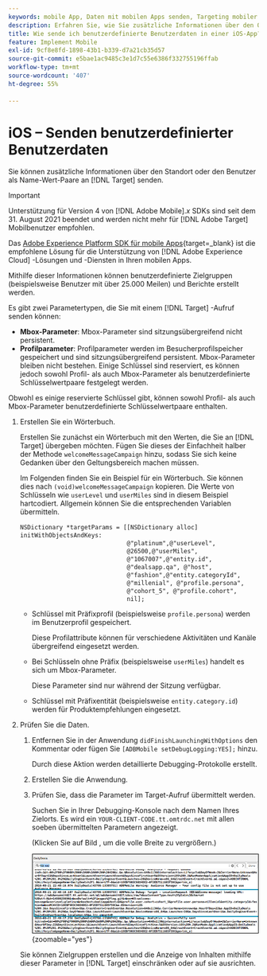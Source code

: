 ```yaml
---
keywords: mobile App, Daten mit mobilen Apps senden, Targeting mobiler Apps, benutzerdefinierte Daten für Mobilnutzer, benutzerdefinierte Daten für mobile Apps
description: Erfahren Sie, wie Sie zusätzliche Informationen über den Ort oder den Benutzer als Name-Wert-Paare an [!DNL Adobe Target] senden können, um benutzerdefinierte Zielgruppen zu erstellen.
title: Wie sende ich benutzerdefinierte Benutzerdaten in einer iOS-App?
feature: Implement Mobile
exl-id: 9cf8e8fd-1898-43b1-b339-d7a21cb35d57
source-git-commit: e5bae1ac9485c3e1d7c55e6386f332755196ffab
workflow-type: tm+mt
source-wordcount: '407'
ht-degree: 55%

---
```


# iOS – Senden benutzerdefinierter Benutzerdaten

Sie können zusätzliche Informationen über den Standort oder den Benutzer als Name-Wert-Paare an [!DNL Target] senden.

>[!IMPORTANT]
>
>Unterstützung für Version 4 von [!DNL Adobe Mobile].*x* SDKs sind seit dem 31. August 2021 beendet und werden nicht mehr für [!DNL Adobe Target] Mobilbenutzer empfohlen.
>
>Das [Adobe Experience Platform SDK für mobile Apps](https://developer.adobe.com/client-sdks/documentation/){target=_blank} ist die empfohlene Lösung für die Unterstützung von [!DNL Adobe Experience Cloud] -Lösungen und -Diensten in Ihren mobilen Apps.

Mithilfe dieser Informationen können benutzerdefinierte Zielgruppen (beispielsweise Benutzer mit über 25.000 Meilen) und Berichte erstellt werden.

Es gibt zwei Parametertypen, die Sie mit einem [!DNL Target] -Aufruf senden können:

* **Mbox-Parameter**: Mbox-Parameter sind sitzungsübergreifend nicht persistent.
* **Profilparameter**: Profilparameter werden im Besucherprofilspeicher gespeichert und sind sitzungsübergreifend persistent. Mbox-Parameter bleiben nicht bestehen. Einige Schlüssel sind reserviert, es können jedoch sowohl Profil- als auch Mbox-Parameter als benutzerdefinierte Schlüsselwertpaare festgelegt werden.

Obwohl es einige reservierte Schlüssel gibt, können sowohl Profil- als auch Mbox-Parameter benutzerdefinierte Schlüsselwertpaare enthalten.

1. Erstellen Sie ein Wörterbuch.

   Erstellen Sie zunächst ein Wörterbuch mit den Werten, die Sie an [!DNL Target] übergeben möchten. Fügen Sie dieses der Einfachheit halber der Methode `welcomeMessageCampaign` hinzu, sodass Sie sich keine Gedanken über den Geltungsbereich machen müssen.

   Im Folgenden finden Sie ein Beispiel für ein Wörterbuch. Sie können dies nach `(void)welcomeMessageCampaign` kopieren. Die Werte von Schlüsseln wie `userLevel` und `userMiles` sind in diesem Beispiel hartcodiert. Allgemein können Sie die entsprechenden Variablen übermitteln.

   ```
   NSDictionary *targetParams = [[NSDictionary alloc] initWithObjectsAndKeys: 
                                 @"platinum",@"userLevel", 
                                 @26500,@"userMiles", 
                                 @"1067007",@"entity.id", 
                                 @"dealsapp.qa", @"host", 
                                 @"fashion",@"entity.categoryId", 
                                 @"millenial", @"profile.persona", 
                                 @"cohort_5", @"profile.cohort", 
                                 nil];
   ```

   * Schlüssel mit Präfixprofil (beispielsweise `profile.persona`) werden im Benutzerprofil gespeichert.

     Diese Profilattribute können für verschiedene Aktivitäten und Kanäle übergreifend eingesetzt werden.

   * Bei Schlüsseln ohne Präfix (beispielsweise `userMiles`) handelt es sich um Mbox-Parameter.

     Diese Parameter sind nur während der Sitzung verfügbar.

   * Schlüssel mit Präfixentität (beispielsweise `entity.category.id`) werden für Produktempfehlungen eingesetzt.

1. Prüfen Sie die Daten.
   1. Entfernen Sie in der Anwendung `didFinishLaunchingWithOptions` den Kommentar oder fügen Sie `[ADBMobile setDebugLogging:YES];` hinzu.

      Durch diese Aktion werden detaillierte Debugging-Protokolle erstellt.
   1. Erstellen Sie die Anwendung.
   1. Prüfen Sie, dass die Parameter im Target-Aufruf übermittelt werden.

      Suchen Sie in Ihrer Debugging-Konsole nach dem Namen Ihres Zielorts. Es wird ein `YOUR-CLIENT-CODE.tt.omtrdc.net` mit allen soeben übermittelten Parametern angezeigt.

      (Klicken Sie auf Bild , um die volle Breite zu vergrößern.)

      ![Target-Speicherort in der Debug-Konsole](/help/dev/implement/mobile/assets/mobile-debug.png "Target-Speicherort in der Debug-Konsole"){zoomable="yes"}

   Sie können Zielgruppen erstellen und die Anzeige von Inhalten mithilfe dieser Parameter in [!DNL Target] einschränken oder auf sie ausrichten.
